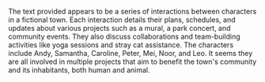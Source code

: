 The text provided appears to be a series of interactions between characters in a fictional town. Each interaction details their plans, schedules, and updates about various projects such as a mural, a park concert, and community events. They also discuss collaborations and team-building activities like yoga sessions and stray cat assistance. The characters include Andy, Samantha, Caroline, Peter, Mei, Noor, and Leo. It seems they are all involved in multiple projects that aim to benefit the town's community and its inhabitants, both human and animal.
